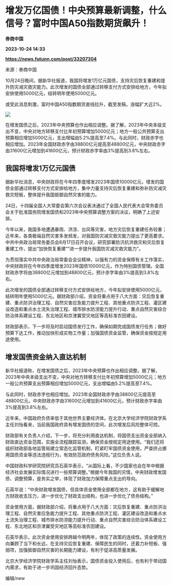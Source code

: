 # 增发万亿国债！中央预算最新调整，什么信号？富时中国A50指数期货飙升！
**券商中国**

**2023-10-24 14:33**

**https://news.futunn.com/post/33207304**

来源：券商中国

10月24日晚间，据新华社报道，我国将增发1万亿元国债，支持灾后恢复重建和提升防灾减灾救灾能力。此次增发的国债全部通过转移支付方式安排给地方，今年拟安排使用5000亿元，结转明年使用5000亿元。

或受此消息刺激，富时中国A50指数期货直线拉升，截至发稿，涨幅扩大近2%。

![](https://postimg.futunn.com/1698156886365160832866.png)

在增发国债之后，2023年中央预算也作出相应调整。据了解，2023年中央本级支出不变，中央对地方转移支付比年初预算增加5000亿元；地方一般公共预算支出预算相应增加5000亿元，支出增幅由5.2%提高至7.4%。与此同时，财政赤字也相应增加。2023年全国财政赤字由38800亿元提高至48800亿元，中央财政赤字由31600亿元增加到41600亿元，预计财政赤字率由3%提高到3.8%左右。

我国将增发1万亿元国债
-----------

据新华社消息，中央财政将在今年四季度增发2023年国债10000亿元，增发的国债全部通过转移支付方式安排给地方，集中力量支持灾后恢复重建和弥补防灾减灾救灾短板，整体提升我国抵御自然灾害的能力。

24日，十四届全国人大常委会第六次会议表决通过了全国人民代表大会常务委员会关于批准国务院增发国债和2023年中央预算调整方案的决议，明确了上述安排。

今年以来，我国多地遭遇暴雨、洪涝、台风等灾害，地方灾后恢复重建任务较重；近年来，各类极端自然灾害多发频发，对我国防灾减灾救灾能力提出了更高要求。中共中央政治局常务委员会8月17日召开会议，研究部署防汛抗洪救灾和灾后恢复重建工作，提出“加快恢复重建”“进一步提升我国防灾减灾救灾能力”。

为贯彻落实中共中央政治局常委会会议精神，以强有力的资金保障有关工作落实，中央财政将在今年四季度增发2023年国债10000亿元，作为特别国债管理。全国财政赤字将由38800亿元增加到48800亿元，预计赤字率由3%提高到3.8%左右。

此次增发的国债全部通过转移支付方式安排给地方，今年拟安排使用5000亿元，结转明年使用5000亿元。据财政部介绍，资金将重点用于八大方面：灾后恢复重建、重点防洪治理工程、自然灾害应急能力提升工程、其他重点防洪工程、灌区建设改造和重点水土流失治理工程、城市排水防涝能力提升行动、重点自然灾害综合防治体系建设工程、东北地区和京津冀受灾地区等高标准农田建设。

财政部表示，下一步将及时启动国债发行工作，确保如期完成国债发行任务；做好预算下达工作，推动加快形成实物工作量；加强国债资金监管，确保资金按规定用途使用。

增发国债资金纳入直达机制
------------

新华社报道称，在增发国债之后，2023年中央预算也作出相应调整。据了解，2023年中央本级支出不变，中央对地方转移支付比年初预算增加5000亿元；地方一般公共预算支出预算相应增加5000亿元，支出增幅由5.2%提高至7.4%。

与此同时，财政赤字也相应增加。2023年全国财政赤字由38800亿元提高至48800亿元，中央财政赤字由31600亿元增加到41600亿元，预计财政赤字率由3%提高到3.8%左右。

近年来，中国政府负债率低于其他世界主要经济体。在北京大学经济学院财政学系主任刘怡看来，当前我国政府具有增发国债的空间，此次增发后风险整体可控。

财政部有关负责人介绍，下一步，将充分利用直达机制，将国债支出资金全部纳入财政直达资金范围，实施全流程跟踪监测，确保资金按规定用途使用。“我们还将组织财政部各地监管局建立常态化监管机制，盯紧盯牢国债资金使用，严查挤占挪用国债资金等违法违规行为，有效防范政府债务风险。”这位负责人说。

中国财政科学研究院研究员石英华表示，“从国际上看，不少国家也会在年中根据经济社会发展实际情况进行一些预算调整。”根据今年我国的灾情，中央财政增发国债、调整预算，是务实之举，体现了财政加力保障重点支出的导向。

石英华说：“中央财政增发国债，但具体资金使用全部都在地方，这有助于缓解地方财政收支压力，进一步优化了财政支出结构，也进一步优化了债务结构。”

资金使用方面，据财政部介绍，将重点用于八大方面：灾后恢复重建、重点防洪治理工程、自然灾害应急能力提升工程、其他重点防洪工程、灌区建设改造和重点水土流失治理工程、城市排水防涝能力提升行动、重点自然灾害综合防治体系建设工程、东北地区和京津冀受灾地区等高标准农田建设。

石英华表示，此次资金使用安排跨越今明两年，体现了政策的连续性。资金使用方向兼顾了当下和长远，在支持灾后恢复重建、保障民生的同时，还着力补短板、强弱项，加强抵御自然灾害的长期能力建设，有利于促进高质量发展。

北京大学经济学院财政学系主任刘怡表示，国债资金投入使用后，也有利于带动国内需求，有助于进一步巩固经济回升态势。

编辑/new